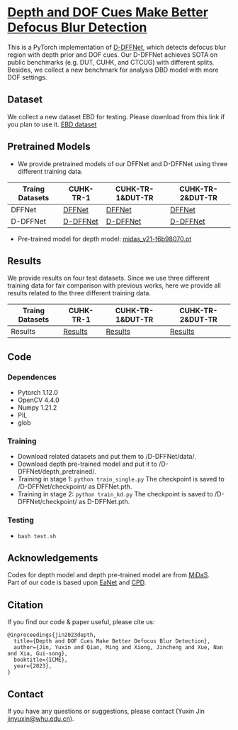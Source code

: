 #  [Depth and DOF Cues Make Better Defocus Blur Detection](https://arxiv.org/abs/2306.11334)

This is a PyTorch implementation of [D-DFFNet](https://arxiv.org/abs/2306.11334), which detects defocus blur region with depth prior and DOF cues.
Our D-DFFNet achieves SOTA on public benchmarks (e.g. DUT, CUHK, and CTCUG) with different splits.
Besides, we collect a new benchmark for analysis DBD model with more DOF settings.

## Dataset
We collect a new dataset EBD for testing. Please download from this link if you plan to use it. [EBD dataset](https://pan.baidu.com/s/1mL9gYu-2tnKR4lQoB3jAOA?pwd=cqoz) 

## Pretrained Models
* We provide pretrained models of our DFFNet and D-DFFNet using three different training data.

 Traing Datasets | CUHK-TR-1  | CUHK-TR-1&DUT-TR | CUHK-TR-2&DUT-TR
 ---- | ----- | ------  |  ------
 DFFNet  |  [DFFNet](https://drive.google.com/file/d/10UhCeEEl7OYjwzHZZByPbe6WpxqnWtbR/view?usp=sharing)  | [DFFNet](https://drive.google.com/file/d/1GN-HZ_lSZg25iX8d0fEx0qFZKXjCEhwc/view?usp=sharing) | [DFFNet](https://drive.google.com/file/d/1qiSoClOHZ9jV6qcaTOr6-QSh0ySwCsaX/view?usp=sharing)
 D-DFFNet  | [D-DFFNet](https://drive.google.com/file/d/1BRWXt8xphFv6AQDZwan4umm9EX3X4E2x/view?usp=sharing) | [D-DFFNet](https://drive.google.com/file/d/1NmrA8amNLkI-QPIq_N0Ti36Su7ungMo1/view?usp=share_link)  |[D-DFFNet](https://drive.google.com/file/d/1hU81jbHG-55HmaSgb0_GXOKhRC-enL8Q/view?usp=sharing) 
 * Pre-trained model for depth model: [midas_v21-f6b98070.pt](https://drive.google.com/file/d/1puxWdaUYayZhjf9WGGCwhMfkapl71eeB/view?usp=sharing)


## Results
We provide results on four test datasets. Since we use three different training data for fair comparison with previous works, here we provide all results related to the three different training data.

Traing Datasets | CUHK-TR-1  | CUHK-TR-1&DUT-TR | CUHK-TR-2&DUT-TR
 ---- | ----- | ------  |  ------
 Results  |[Results](https://drive.google.com/file/d/1ncVmYz26pmu_yS_J0Jbe15yvxJDQU3cS/view?usp=sharing) |[Results](https://drive.google.com/file/d/1tLC7zkD2oFu7hsjHA0w615rKqX6bgtAg/view?usp=share_link)  |[Results](https://drive.google.com/file/d/1nfH4l-E2yZuxTd-qh3sRHtYcCZPJW_tR/view?usp=sharing)


## Code

### Dependences
* Pytorch 1.12.0
* OpenCV 4.4.0
* Numpy 1.21.2
* PIL
* glob

### Training
* Download related datasets and put them to /D-DFFNet/data/.
* Download depth pre-trained model and put it to /D-DFFNet/depth_pretrained/.
* Training in stage 1:
`python train_single.py` The checkpoint is saved to /D-DFFNet/checkpoint/ as DFFNet.pth.
* Training in stage 2:
`python train_kd.py` The checkpoint is saved to /D-DFFNet/checkpoint/ as D-DFFNet.pth.


### Testing
* `bash test.sh`

## Acknowledgements
Codes for depth model and depth pre-trained model are from [MiDaS](https://github.com/isl-org/MiDaS).  
Part of our code is based upon [EaNet](https://github.com/geovsion/EaNet) and [CPD](https://github.com/wuzhe71/CPD).

## Citation
If you find our code & paper useful, please cite us:
```
@inproceedings{jin2023depth,
  title={Depth and DOF Cues Make Better Defocus Blur Detection},
  author={Jin, Yuxin and Qian, Ming and Xiong, Jincheng and Xue, Nan and Xia, Gui-song},
  booktitle={ICME},
  year={2023},
}
```

## Contact
If you have any questions or suggestions, please contact (Yuxin Jin jinyuxin@whu.edu.cn).


